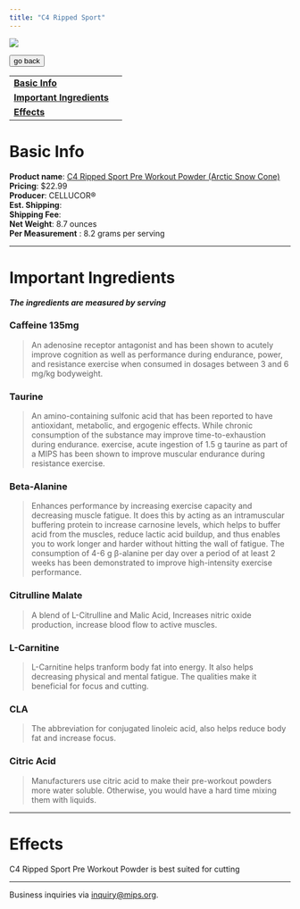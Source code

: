 ```yaml
---
title: "C4 Ripped Sport"
---
```


![](/images/c4rip.jpg)

<form>
 <input type="button" value="go back" onclick="history.back()">
</form>

|  |  |
| ----- | -------- |
| [**Basic Info**](#basic-info)    |
| [**Important Ingredients**](#important-ingredients)  |
| [**Effects**](#effects)  |


Basic Info
=============
**Product name**: [C4 Ripped Sport Pre Workout Powder (Arctic Snow Cone)](https://cellucor.com/products/c4-ripped-sport?pr_prod_strat=description&pr_rec_pid=210167136274&pr_ref_pid=8483851346&pr_seq=uniform) \
**Pricing**: $22.99 \
**Producer**: CELLUCOR® \
**Est. Shipping**: \
**Shipping Fee**: \
**Net Weight**: 8.7 ounces \
**Per Measurement** : 8.2 grams per serving

---

Important Ingredients
=============
***The ingredients are measured by serving***

### **Caffeine 135mg**
>  An adenosine receptor antagonist and has been shown to acutely improve cognition as well as performance during endurance, power, and resistance exercise when consumed in dosages between 3 and 6 mg/kg bodyweight.

### **Taurine**
> An amino-containing sulfonic acid that has been reported to have antioxidant, metabolic, and ergogenic effects. While chronic consumption of the substance may improve time-to-exhaustion during endurance. exercise, acute ingestion of 1.5 g taurine as part of a MIPS has been shown to improve muscular endurance during resistance exercise. 

### Beta-Alanine
> Enhances performance by increasing exercise capacity and decreasing muscle fatigue. It does this by acting as an intramuscular buffering protein to increase carnosine levels, which helps to buffer acid from the muscles, reduce lactic acid buildup, and thus enables you to work longer and harder without hitting the wall of fatigue. The consumption of 4-6 g β-alanine per day over a period of at least 2 weeks has been demonstrated to improve high-intensity exercise performance.

### **Citrulline Malate**
> A blend of L-Citrulline and Malic Acid, Increases nitric oxide production, increase blood flow to active muscles. 

### **L-Carnitine**
> L-Carnitine helps tranform body fat into energy. It also helps decreasing physical and mental fatigue. The qualities make it beneficial for focus and cutting.

### **CLA**
> The abbreviation for conjugated linoleic acid, also helps reduce body fat and increase focus.

### **Citric Acid**
>Manufacturers use citric acid to make their pre-workout powders more water soluble. Otherwise, you would have a hard time mixing them with liquids.


---
Effects
=============
C4 Ripped Sport Pre Workout Powder is best suited for cutting

---
Business inquiries via inquiry@mips.org.
